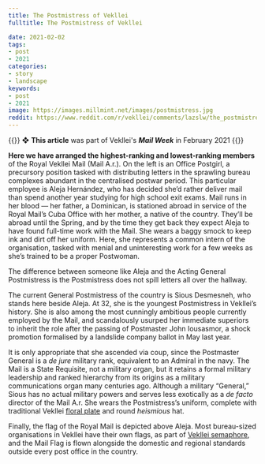 ```yaml
---
title: The Postmistress of Vekllei
fulltitle: The Postmistress of Vekllei

date: 2021-02-02
tags:
- post
- 2021
categories:
- story
- landscape
keywords:
- post
- 2021
image: https://images.millmint.net/images/postmistress.jpg
reddit: https://www.reddit.com/r/vekllei/comments/lazslw/the_postmistress_of_vekllei/
---
```


{{<hint>}}
❖ **This article** was part of Vekllei's ***Mail Week*** in February 2021
{{</hint>}}

**Here we have arranged the highest-ranking and lowest-ranking members** of the Royal Vekllei Mail (Mail A.r.). On the left is an Office Postgirl, a precursory position tasked with distributing letters in the sprawling bureau complexes abundant in the centralised postwar period. This particular employee is Aleja Hernández, who has decided she’d rather deliver mail than spend another year studying for high school exit exams. Mail runs in her blood — her father, a Dominican, is stationed abroad in service of the Royal Mail’s Cuba Office with her mother, a native of the country. They’ll be abroad until the Spring, and by the time they get back they expect Aleja to have found full-time work with the Mail. She wears a baggy smock to keep ink and dirt off her uniform. Here, she represents a common intern of the organisation, tasked with menial and uninteresting work for a few weeks as she’s trained to be a proper Postwoman.

The difference between someone like Aleja and the Acting General Postmistress is the Postmistress does not spill letters all over the hallway.

The current General Postmistress of the country is Sious Desmesneh, who stands here beside Aleja. At 32, she is the youngest Postmistress in Vekllei’s history. She is also among the most cunningly ambitious people currently employed by the Mail, and scandalously usurped her immediate superiors to inherit the role after the passing of Postmaster John Iousasmor, a shock promotion formalised by a landslide company ballot in May last year.

It is only appropriate that she ascended via coup, since the Postmaster General is a *de jure* military rank, equivalent to an Admiral in the navy. The Mail is a State Requisite, not a military organ, but it retains a formal military leadership and ranked hierarchy from its origins as a military communications organ many centuries ago. Although a military “General,” Sious has no actual military powers and serves less exotically as a *de facto* director of the Mail A.r. She wears the Postmistress’s uniform, complete with traditional Vekllei [floral plate](https://millmint.net/posts/2020-01-11-dress/) and round *heismious* hat.

Finally, the flag of the Royal Mail is depicted above Aleja. Most bureau-sized organisations in Vekllei have their own flags, as part of [Vekllei semaphore](https://millmint.net/utopia/culture/language/#7-vekllei-semaphore), and the Mail Flag is flown alongside the domestic and regional standards outside every post office in the country.
